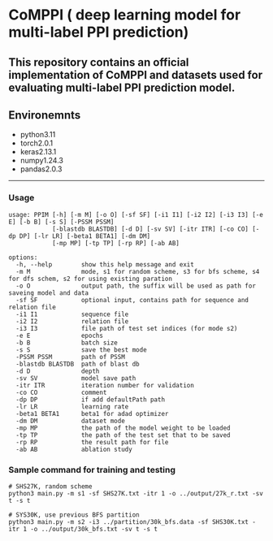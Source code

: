 # CoMPPI ( deep learning model for multi-label PPI prediction)
This repository contains an official implementation of CoMPPI and datasets used for evaluating multi-label PPI prediction model.
----
## Environemnts
- python3.11
- torch2.0.1
- keras2.13.1
- numpy1.24.3
- pandas2.0.3
----
### Usage
```
usage: PPIM [-h] [-m M] [-o O] [-sf SF] [-i1 I1] [-i2 I2] [-i3 I3] [-e E] [-b B] [-s S] [-PSSM PSSM]
            [-blastdb BLASTDB] [-d D] [-sv SV] [-itr ITR] [-co CO] [-dp DP] [-lr LR] [-beta1 BETA1] [-dm DM]
            [-mp MP] [-tp TP] [-rp RP] [-ab AB]

options:
  -h, --help        show this help message and exit
  -m M              mode, s1 for random scheme, s3 for bfs scheme, s4 for dfs schem, s2 for using existing paration
  -o O              output path, the suffix will be used as path for saveing model and data
  -sf SF            optional input, contains path for sequence and relation file
  -i1 I1            sequence file
  -i2 I2            relation file
  -i3 I3            file path of test set indices (for mode s2)
  -e E              epochs
  -b B              batch size
  -s S              save the best mode
  -PSSM PSSM        path of PSSM
  -blastdb BLASTDB  path of blast db
  -d D              depth
  -sv SV            model save path
  -itr ITR          iteration number for validation
  -co CO            comment
  -dp DP            if add defaultPath path
  -lr LR            learning rate
  -beta1 BETA1      beta1 for adad optimizer
  -dm DM            dataset mode
  -mp MP            the path of the model weight to be loaded
  -tp TP            the path of the test set that to be saved
  -rp RP            the result path for file
  -ab AB            ablation study
```
### Sample command for training and testing
```
# SHS27K, random scheme
python3 main.py -m s1 -sf SHS27K.txt -itr 1 -o ../output/27k_r.txt -sv t -s t

# SYS30K, use previous BFS partition
python3 main.py -m s2 -i3 ../partition/30k_bfs.data -sf SHS30K.txt -itr 1 -o ../output/30k_bfs.txt -sv t -s t
```

